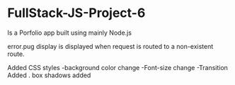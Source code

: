 # FullStack-JS-Project-6
Is a Porfolio app built using mainly Node.js


error.pug display is displayed when request is routed to a non-existent route.

Added CSS styles
    -background color change
    -Font-size change
    -Transition Added
    . box shadows added

